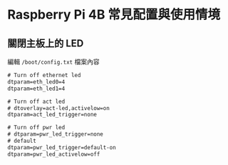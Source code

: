 # Raspberry Pi 4B 常見配置與使用情境

## 關閉主板上的 LED

編輯 `/boot/config.txt` 檔案內容

```txt
# Turn off ethernet led
dtparam=eth_led0=4
dtparam=eth_led1=4

# Turn off act led
# dtoverlay=act-led,activelow=on
dtparam=act_led_trigger=none

# Turn off pwr led
# dtparam=pwr_led_trigger=none
# default
dtparam=pwr_led_trigger=default-on
dtparam=pwr_led_activelow=off
```

